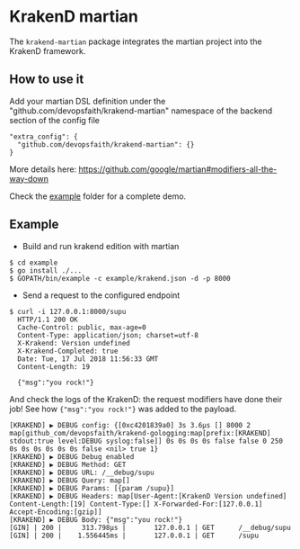 # KrakenD martian

The `krakend-martian` package integrates the martian project into the KrakenD framework.

## How to use it

Add your martian DSL definition under the "github.com/devopsfaith/krakend-martian" namespace of the backend section of the config file

```
"extra_config": {
  "github.com/devopsfaith/krakend-martian": {}
}
```

More details here: https://github.com/google/martian#modifiers-all-the-way-down

Check the [example](https://github.com/krakendio/krakend-martian/tree/master/example) folder for a complete demo.

## Example

* Build and run krakend edition with martian

```
$ cd example
$ go install ./...
$ GOPATH/bin/example -c example/krakend.json -d -p 8000
```

* Send a request to the configured endpoint

```
$ curl -i 127.0.0.1:8000/supu
  HTTP/1.1 200 OK
  Cache-Control: public, max-age=0
  Content-Type: application/json; charset=utf-8
  X-Krakend: Version undefined
  X-Krakend-Completed: true
  Date: Tue, 17 Jul 2018 11:56:33 GMT
  Content-Length: 19

  {"msg":"you rock!"}
 ```

And check the logs of the KrakenD: the request modifiers have done their job!
See how `{"msg":"you rock!"}` was added to the payload.

```
[KRAKEND] ▶ DEBUG config: {[0xc4201839a0] 3s 3.6µs [] 8000 2  map[github_com/devopsfaith/krakend-gologging:map[prefix:[KRAKEND] stdout:true level:DEBUG syslog:false]] 0s 0s 0s 0s false false 0 250 0s 0s 0s 0s 0s 0s false <nil> true 1}
[KRAKEND] ▶ DEBUG Debug enabled
[KRAKEND] ▶ DEBUG Method: GET
[KRAKEND] ▶ DEBUG URL: /__debug/supu
[KRAKEND] ▶ DEBUG Query: map[]
[KRAKEND] ▶ DEBUG Params: [{param /supu}]
[KRAKEND] ▶ DEBUG Headers: map[User-Agent:[KrakenD Version undefined] Content-Length:[19] Content-Type:[] X-Forwarded-For:[127.0.0.1] Accept-Encoding:[gzip]]
[KRAKEND] ▶ DEBUG Body: {"msg":"you rock!"}
[GIN] | 200 |     313.798µs |       127.0.0.1 | GET      /__debug/supu
[GIN] | 200 |    1.556445ms |       127.0.0.1 | GET      /supu
```
